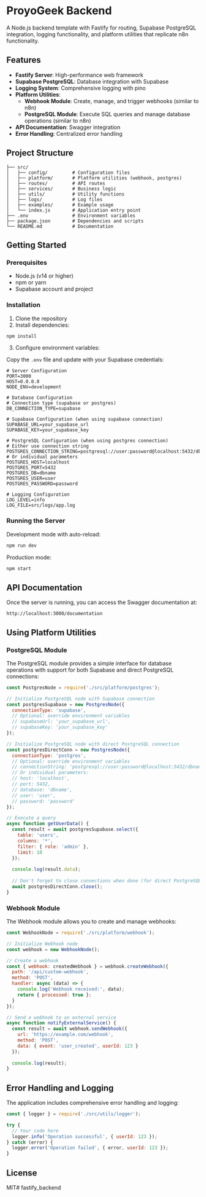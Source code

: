 # ProyoGeek Backend

A Node.js backend template with Fastify for routing, Supabase PostgreSQL integration, logging functionality, and platform utilities that replicate n8n functionality.

## Features

- **Fastify Server**: High-performance web framework
- **Supabase PostgreSQL**: Database integration with Supabase
- **Logging System**: Comprehensive logging with pino
- **Platform Utilities**:
  - **Webhook Module**: Create, manage, and trigger webhooks (similar to n8n)
  - **PostgreSQL Module**: Execute SQL queries and manage database operations (similar to n8n)
- **API Documentation**: Swagger integration
- **Error Handling**: Centralized error handling

## Project Structure

```
├── src/
│   ├── config/         # Configuration files
│   ├── platform/       # Platform utilities (webhook, postgres)
│   ├── routes/         # API routes
│   ├── services/       # Business logic
│   ├── utils/          # Utility functions
│   ├── logs/           # Log files
│   ├── examples/       # Example usage
│   └── index.js        # Application entry point
├── .env                # Environment variables
├── package.json        # Dependencies and scripts
└── README.md           # Documentation
```

## Getting Started

### Prerequisites

- Node.js (v14 or higher)
- npm or yarn
- Supabase account and project

### Installation

1. Clone the repository
2. Install dependencies:

```bash
npm install
```

3. Configure environment variables:

Copy the `.env` file and update with your Supabase credentials:

```
# Server Configuration
PORT=3000
HOST=0.0.0.0
NODE_ENV=development

# Database Configuration
# Connection type (supabase or postgres)
DB_CONNECTION_TYPE=supabase

# Supabase Configuration (when using supabase connection)
SUPABASE_URL=your_supabase_url
SUPABASE_KEY=your_supabase_key

# PostgreSQL Configuration (when using postgres connection)
# Either use connection string
POSTGRES_CONNECTION_STRING=postgresql://user:password@localhost:5432/dbname
# Or individual parameters
POSTGRES_HOST=localhost
POSTGRES_PORT=5432
POSTGRES_DB=dbname
POSTGRES_USER=user
POSTGRES_PASSWORD=password

# Logging Configuration
LOG_LEVEL=info
LOG_FILE=src/logs/app.log
```

### Running the Server

Development mode with auto-reload:

```bash
npm run dev
```

Production mode:

```bash
npm start
```

## API Documentation

Once the server is running, you can access the Swagger documentation at:

```
http://localhost:3000/documentation
```

## Using Platform Utilities

### PostgreSQL Module

The PostgreSQL module provides a simple interface for database operations with support for both Supabase and direct PostgreSQL connections:

```javascript
const PostgresNode = require('./src/platform/postgres');

// Initialize PostgreSQL node with Supabase connection
const postgresSupabase = new PostgresNode({
  connectionType: 'supabase',
  // Optional: override environment variables
  // supabaseUrl: 'your_supabase_url',
  // supabaseKey: 'your_supabase_key'
});

// Initialize PostgreSQL node with direct PostgreSQL connection
const postgresDirectConn = new PostgresNode({
  connectionType: 'postgres',
  // Optional: override environment variables
  // connectionString: 'postgresql://user:password@localhost:5432/dbname',
  // Or individual parameters:
  // host: 'localhost',
  // port: 5432,
  // database: 'dbname',
  // user: 'user',
  // password: 'password'
});

// Execute a query
async function getUserData() {
  const result = await postgresSupabase.select({
    table: 'users',
    columns: '*',
    filter: { role: 'admin' },
    limit: 10
  });
  
  console.log(result.data);
  
  // Don't forget to close connections when done (for direct PostgreSQL connections)
  await postgresDirectConn.close();
}
```

### Webhook Module

The Webhook module allows you to create and manage webhooks:

```javascript
const WebhookNode = require('./src/platform/webhook');

// Initialize Webhook node
const webhook = new WebhookNode();

// Create a webhook
const { webhook: createdWebhook } = webhook.createWebhook({
  path: '/api/custom-webhook',
  method: 'POST',
  handler: async (data) => {
    console.log('Webhook received:', data);
    return { processed: true };
  }
});

// Send a webhook to an external service
async function notifyExternalService() {
  const result = await webhook.sendWebhook({
    url: 'https://example.com/webhook',
    method: 'POST',
    data: { event: 'user_created', userId: 123 }
  });
  
  console.log(result);
}
```

## Error Handling and Logging

The application includes comprehensive error handling and logging:

```javascript
const { logger } = require('./src/utils/logger');

try {
  // Your code here
  logger.info('Operation successful', { userId: 123 });
} catch (error) {
  logger.error('Operation failed', { error, userId: 123 });
}
```

## License

MIT#   f a s t i f y _ b a c k e n d  
 